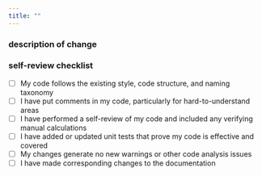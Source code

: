```yaml
---
title: ""
---
```

<!--
Use a conventional commit standard pull-request title,
like 'feat: My new feature' or 'fix: Div/zero in X calculation'
-->

### description of change

<!--
Please include a summary of the change and which issue is fixed.
Include relevant motivation, context, and sources of information or recipes.
Use a To Do "done when" list if helpful; example:

#### done when

- [ ] Implement X
- [ ] Implement Y
- [ ] Fix: #123

or a simply:

Fixes:

- # <-- add issue number(s) as a rendered list
-->

### self-review checklist

- [ ] My code follows the existing style, code structure, and naming taxonomy
- [ ] I have put comments in my code, particularly for hard-to-understand areas
- [ ] I have performed a self-review of my code and included any verifying manual calculations
- [ ] I have added or updated unit tests that prove my code is effective and covered
- [ ] My changes generate no new warnings or other code analysis issues
- [ ] I have made corresponding changes to the documentation

<!--
We also recommend creating the pull request as early as possible,
in Draft status.  This will allow you to log any discoveries along
the way as comments in the body of this pull request and to have
conversations with others for early feedback (optional).

Please delete these hidden explanatory comments when submitting.
-->
